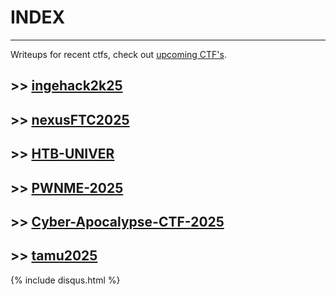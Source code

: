 # INDEX
---

Writeups for recent ctfs,  check out [upcoming CTF's](https://ctftime.org/event/list/upcoming).




## >> [ingehack2k25](./ingehack2k25/README)
## >> [nexusFTC2025](./nexusFTC-2025/README)
## >> [HTB-UNIVER](./HTB-CTF/README)
## >> [PWNME-2025](./pwnme2025/README)
## >> [Cyber-Apocalypse-CTF-2025](./apocalypse-htb/README)
## >> [tamu2025](./tamu2025/README)

{% include disqus.html %}


